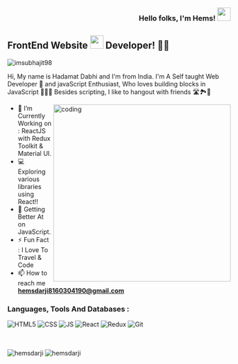 ### <p align="right"> Hello folks, I'm Hems! <img src="https://github.com/viksa7111/VikasPanwar/blob/b55dd90d88388a938eeb2945ac814e8721087dfe/wave.gif" width="30px"> </p>

##  FrontEnd Website  <img src="https://media.giphy.com/media/WUlplcMpOCEmTGBtBW/giphy.gif" width="30"> Developer! 🧑‍💻  

 
<p align="left"> <img src="https://komarev.com/ghpvc/?username=imsubhajit98&label=Profile%20views&color=0e75b6&style=flat" alt="imsubhajit98" /> </p>

  
Hi, My name is Hadamat Dabhi and I'm from India. I'm A Self taught Web Developer 🚀 and javaScript Enthusiast, Who loves building blocks in JavaScript 🧑‍💻📜 
Besides scripting, I like to hangout with friends 🛣️🏞️🌉

<img align="right" width="400" alt="coding" src="https://camo.githubusercontent.com/424b91a7dbc23f136766f18467c1c4897f5f50e7123b35e36c9cd5bf05b4465e/68747470733a2f2f676c6f62616c656475636174696f6e2e73332e61702d736f7574682d312e616d617a6f6e6177732e636f6d2f676c6f62616c6564752f6769662f66726f6e742d656e642d646576656c6f706d656e742e676966">

- 🔭 I’m Currently Working on : ReactJS with Redux Toolkit & Material UI. 
- 💻 Exploring various libraries using React!!
- 🌱 Getting Better At on JavaScript.
- ⚡ Fun Fact : I Love To Travel & Code
- 📫 How to reach me [**hemsdarji8160304190@gmail.com**](mailto:hemsdarji8160304190@gmail.com)


### Languages, Tools And Databases :

![HTML5](https://img.shields.io/badge/HTML5-E34F26?style=for-the-badge&logo=html5&logoColor=white)
![CSS](https://img.shields.io/badge/CSS3-1572B6?style=for-the-badge&logo=css3&logoColor=white)
![JS](https://img.shields.io/badge/JavaScript-F7DF1E?style=for-the-badge&logo=javascript&logoColor=black)
![React](https://img.shields.io/badge/React-20232A?style=for-the-badge&logo=react&logoColor=61DAFB)
![Redux](https://img.shields.io/badge/Redux-593D88?style=for-the-badge&logo=redux&logoColor=white)
![Git](https://img.shields.io/badge/GIT-E44C30?style=for-the-badge&logo=git&logoColor=white)
<br />
<br />
<br />
  
  ![hemsdarji](https://github-readme-streak-stats.herokuapp.com/?user=hemsdarji&)
  ![hemsdarji](https://github-readme-stats.vercel.app/api?username=hemsdarji)
